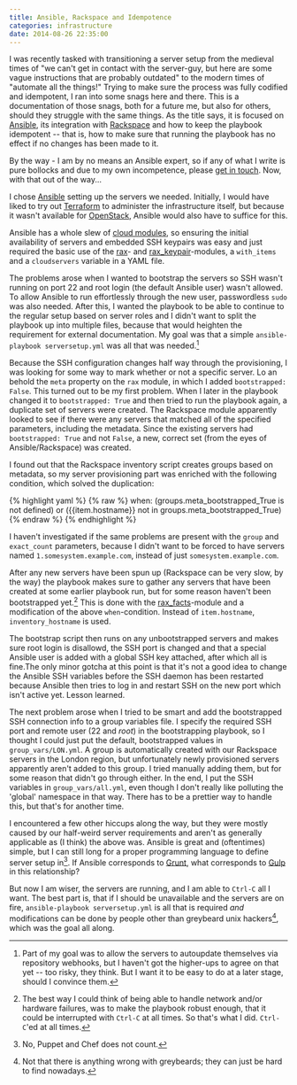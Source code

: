 ```yaml
---
title: Ansible, Rackspace and Idempotence
categories: infrastructure
date: 2014-08-26 22:35:00
---
```


I was recently tasked with transitioning a server setup from the medieval times
of "we can't get in contact with the server-guy, but here are some vague
instructions that are probably outdated" to the modern times of "automate all
the things!" Trying to make sure the process was fully codified and idempotent,
I ran into some snags here and there. This is a documentation of those snags,
both for a future me, but also for others, should they struggle with the same
things. As the title says, it is focused on [Ansible][ans], its integration with
[Rackspace][rax] and how to keep the playbook idempotent -- that is, how to make
sure that running the playbook has no effect if no changes has been made to it.

By the way - I am by no means an Ansible expert, so if any of what I write is
pure bollocks and due to my own incompetence, please [get in touch][tw]. Now,
with that out of the way...

I chose [Ansible][ans] setting up the servers we needed. Initially, I would have
liked to try out [Terraform][tf] to administer the infrastructure itself, but
because it wasn't available for [OpenStack][tfos], Ansible would also have to
suffice for this.

Ansible has a whole slew of [cloud
modules](http://docs.ansible.com/list_of_cloud_modules.html), so ensuring the
initial availability of servers and embedded SSH keypairs was easy and just
required the basic use of the [rax][raxmod]- and [rax_keypair][raxkey]-modules,
a `with_items` and a `cloudservers` variable in a YAML file.

The problems arose when I wanted to bootstrap the servers so SSH wasn't running
on port 22 and root login (the default Ansible user) wasn't allowed. To allow
Ansible to run effortlessly through the new user, passwordless `sudo` was also
needed. After this, I wanted the playbook to be able to continue to the regular
setup based on server roles and I didn't want to split the playbook up into
multiple files, because that would heighten the requirement for external
documentation. My goal was that a simple `ansible-playbook serversetup.yml` was
all that was needed.[^autoupdate]

Because the SSH configuration changes half way through the provisioning, I was
looking for some way to mark whether or not a specific server. Lo an behold the
`meta` property on the `rax` module, in which I added `bootstrapped: False`.
This turned out to be my first problem. When I later in the playbook changed it
to `bootstrapped: True` and then tried to run the playbook again, a duplicate
set of servers were created. The Rackspace module apparently looked to see if
there were any servers that matched all of the specified parameters, including
the metadata. Since the existing servers had `bootstrapped: True` and not
`False`, a new, correct set (from the eyes of Ansible/Rackspace) was created.

I found out that the Rackspace inventory script creates groups based on
metadata, so my server provisioning part was enriched with the following
condition, which solved the duplication:

{% highlight yaml %}
{% raw %}
  when: (groups.meta_bootstrapped_True is not defined) or ({{item.hostname}} not in groups.meta_bootstrapped_True)
{% endraw %}
{% endhighlight %}

I haven't investigated if the same problems are present with the `group` and
`exact_count` parameters, because I didn't want to be forced to have servers
named `1.somesystem.example.com`, instead of just `somesystem.example.com`.

After any new servers have been spun up (Rackspace can be very slow, by the way)
the playbook makes sure to gather any servers that have been created at some
earlier playbook run, but for some reason haven't been bootstrapped
yet.[^failures] This is done with the [rax_facts][raxfac]-module and a
modification of the above `when`-condition. Instead of `item.hostname`,
`inventory_hostname` is used.

The bootstrap script then runs on any unbootstrapped servers and makes sure root
login is disallowd, the SSH port is changed and that a special Ansible user is
added with a global SSH key attached, after which all is fine.The only minor
gotcha at this point is that it's not a good idea to change the Ansible SSH
variables before the SSH daemon has been restarted because Ansible then tries to
log in and restart SSH on the new port which isn't active yet. Lesson learned.

The next problem arose when I tried to be smart and add the bootstrapped SSH
connection info to a group variables file. I specify the required SSH port and
remote user (22 and *root*) in the bootstrapping playbook, so I thought I could
just put the default, bootstrapped values in `group_vars/LON.yml`. A group is
automatically created with our Rackspace servers in the London region, but
unfortunately newly provisioned servers apparently aren't added to this group. I
tried manually adding them, but for some reason that didn't go through either.
In the end, I put the SSH variables in `group_vars/all.yml`, even though I don't
really like polluting the 'global' namespace in that way. There has to be a
prettier way to handle this, but that's for another time.

I encountered a few other hiccups along the way, but they were mostly caused by
our half-weird server requirements and aren't as generally applicable as (I
think) the above was. Ansible is great and (oftentimes) simple, but I can still
long for a proper programming language to define server setup in[^notthat]. If
Ansible corresponds to [Grunt][grunt], what corresponds to [Gulp][gulp] in this
relationship?

But now I am wiser, the servers are running, and I am able to `Ctrl-C` all I
want. The best part is, that if I should be unavailable and the servers are on
fire, `ansible-playbook serversetup.yml` is all that is required *and*
modifications can be done by people other than greybeard unix
hackers[^greybeard], which was the goal all along.

  [tf]: http://www.terraform.io
  [tfos]: https://github.com/hashicorp/terraform/issues/51
  [ans]: http://www.ansible.com/
  [rax]: http://www.rackspace.com/
  [raxmod]: http://docs.ansible.com/rax_module.html
  [raxkey]: http://docs.ansible.com/rax_keypair_module.html
  [raxfac]: http://docs.ansible.com/rax_facts_module.html
  [grunt]: http://gruntjs.com
  [gulp]: http://gulpjs.com
  [tw]: https://twitter.com/intent/tweet?screen_name=jumoel&text=Here's%20what%20you%20SHOULD%20have%20done...

  [^autoupdate]: Part of my goal was to allow the servers to autoupdate
    themselves via repository webhooks, but I haven't got the higher-ups to
    agree on that yet -- too risky, they think. But I want it to be easy to do
    at a later stage, should I convince them.

  [^failures]: The best way I could think of being able to handle network and/or
    hardware failures, was to make the playbook robust enough, that it could be
    interrupted with `Ctrl-C` at all times. So that's what I did. `Ctrl-C`'ed at
    all times.

  [^notthat]: No, Puppet and Chef does not count.

  [^greybeard]: Not that there is anything wrong with greybeards; they can just
    be hard to find nowadays.
